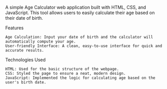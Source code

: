 A simple Age Calculator web application built with HTML, CSS, and JavaScript. This tool allows users to easily calculate their age based on their date of birth.

Features

    Age Calculation: Input your date of birth and the calculator will automatically compute your age.
    User-friendly Interface: A clean, easy-to-use interface for quick and accurate results.

Technologies Used

    HTML: Used for the basic structure of the webpage.
    CSS: Styled the page to ensure a neat, modern design.
    JavaScript: Implemented the logic for calculating age based on the user's birth date.
